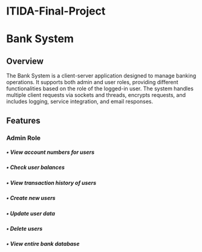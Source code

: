 # ITIDA-Final-Project

# Bank System
## Overview
The Bank System is a client-server application designed to manage banking operations. It supports both admin and user roles, providing different functionalities based on the role of the logged-in user. The system handles multiple client requests via sockets and threads, encrypts requests, and includes logging, service integration, and email responses.
## Features
### Admin Role
 ##### • View account numbers for users
 ##### • Check user balances
 ##### • View transaction history of users
 ##### • Create new users
 ##### • Update user data
 ##### • Delete users
 ##### • View entire bank database
